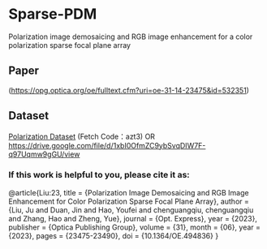 # Sparse-PDM
Polarization image demosaicing and RGB image enhancement for a color polarization sparse focal plane array

## Paper
(https://opg.optica.org/oe/fulltext.cfm?uri=oe-31-14-23475&id=532351) 
## Dataset
[Polarization Dataset](https://pan.baidu.com/s/18__puURAj4cvPxdeOIopMA) (Fetch Code：azt3)
OR
https://drive.google.com/file/d/1xbI0OfmZC9ybSvqDIW7F-q97Uqmw9gGU/view

### If this work is helpful to you, please cite it as:

@article{Liu:23,
title = {Polarization Image Demosaicing and RGB Image Enhancement for Color Polarization Sparse Focal Plane Array},
author = {Liu, Ju and Duan, Jin and Hao, Youfei and chenguangqiu, chenguangqiu and Zhang, Hao and Zheng, Yue},
journal = {Opt. Express},
year = {2023},
publisher = {Optica Publishing Group},
volume = {31},
month = {06},
year = {2023},
pages = {23475-23490},
doi = {10.1364/OE.494836}
}

